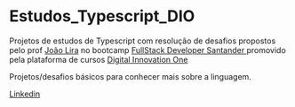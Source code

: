 # Estudos_Typescript_DIO

Projetos de estudos de Typescript com resolução de desafios propostos pelo prof [João Lira](https://github.com/lira1705) no bootcamp  [FullStack Developer Santander ](https://web.dio.me/track/santander-bootcamp-fullstack-developer) 
promovido pela plataforma de cursos [Digital Innovation One](https://www.dio.me)


Projetos/desafios básicos para conhecer mais sobre a linguagem.

[Linkedin](https://www.linkedin.com/in/wesley-camelo-silva/)
